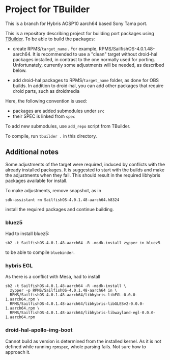 # Project for TBuilder

This is a branch for Hybris AOSP10 aarch64 based Sony Tama port.

This is a repository describing project for building port packages using [TBuilder](https://github.com/rinigus/tbuilder).
To be able to build the packages:

- create RPMS/`target_name` . For example,
  RPMS/SailfishOS-4.0.1.48-aarch64. It is recommended to use a "clean"
  target without droid-hal packages installed, in contrast to the one
  normally used for porting. Unfortunately, currently some adjustments
  will be needed, as described below.

- add droid-hal packages to RPMS/`target_name` folder, as done for OBS
  builds. In addition to droid-hal, you can add other packages that
  require droid parts, such as droidmedia

Here, the following convention is used:

- packages are added submodules under `src`
- their SPEC is linked from `spec`

To add new submodules, use `add_repo` script from TBuilder.

To compile, run `tbuilder .` in this directory.


## Additional notes

Some adjustments of the target were required, induced by conflicts
with the already installed packages. It is suggested to start with the
builds and make the adjustments when they fail. This should result in
the required libhybris packages available for install.

To make adjustments, remove snapshot, as in

```
sdk-assistant rm SailfishOS-4.0.1.48-aarch64.h8324
```

install the required packages and continue building.


### bluez5

Had to install bluez5:

```
sb2 -t SailfishOS-4.0.1.48-aarch64 -R -msdk-install zypper in bluez5
```

to be able to compile `bluebinder`.

### hybris EGL

As there is a conflict with Mesa, had to install

```
sb2 -t SailfishOS-4.0.1.48-aarch64 -R -msdk-install \
  zypper -p RPMS/SailfishOS-4.0.1.48-aarch64 in \
  RPMS/SailfishOS-4.0.1.48-aarch64/libhybris-libEGL-0.0.0-1.aarch64.rpm \
  RPMS/SailfishOS-4.0.1.48-aarch64/libhybris-libGLESv2-0.0.0-1.aarch64.rpm \
  RPMS/SailfishOS-4.0.1.48-aarch64/libhybris-libwayland-egl-0.0.0-1.aarch64.rpm
```

### droid-hal-apollo-img-boot

Cannot build as version is determined from the installed kernel. As it
is not defined while running `rpmspec`, whole parsing fails. Not sure
how to approach it.